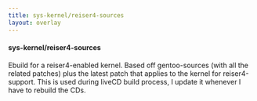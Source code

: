```yaml
---
title: sys-kernel/reiser4-sources
layout: overlay
---
```

#### sys-kernel/reiser4-sources
Ebuild for a reiser4-enabled kernel. Based off gentoo-sources (with all the related patches) plus the latest patch that applies to the kernel for reiser4-support. This is used during liveCD build process, I update it whenever I have to rebuild the CDs.

